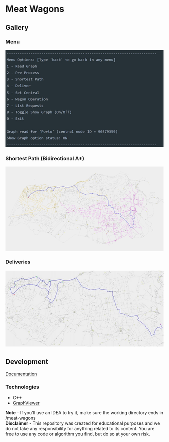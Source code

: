 # Meat Wagons

## Gallery

### Menu

<p align="center">
  <img src="doc/img/menu.JPG" alt="Menu Image"/>
</p>

### Shortest Path (Bidirectional A\*)

<p align="center">
  <img src="doc/img/bidirectional.JPG" alt="Shortest Path Image"/>
</p>

### Deliveries

<p align="center">
  <img src="doc/img/deliveries.JPG" alt="Deliveries Image"/>
</p>

## Development

[Documentation](doc/report2.pdf)

### Technologies

- C++
- [GraphViewer](https://github.com/STEMS-group/GraphViewer)

**Note** - If you'll use an IDEA to try it, make sure the working directory ends in /meat-wagons \
**Disclaimer** - This repository was created for educational purposes and we do not take any responsibility for anything related to its content. You are free to use any code or algorithm you find, but do so at your own risk.
